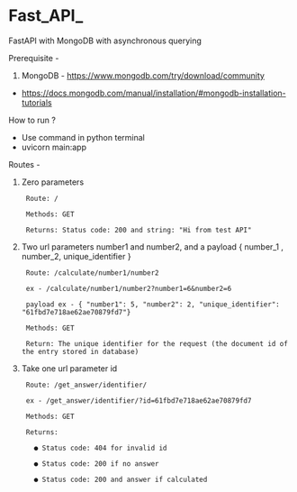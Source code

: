 # Fast_API_
FastAPI with MongoDB with asynchronous querying


Prerequisite -

1. MongoDB - https://www.mongodb.com/try/download/community
- https://docs.mongodb.com/manual/installation/#mongodb-installation-tutorials

How to run ?

- Use command in python terminal
- uvicorn main:app

Routes -
1. Zero parameters

        Route: /

        Methods: GET

        Returns: Status code: 200 and string: "Hi from test API"

2. Two url parameters number1 and number2, and a payload { number_1 , number_2, unique_identifier }

        Route: /calculate/number1/number2

        ex - /calculate/number1/number2?number1=6&number2=6

        payload ex - { "number1": 5, "number2": 2, "unique_identifier": "61fbd7e718ae62ae70879fd7"}

        Methods: GET

        Return: The unique identifier for the request (the document id of the entry stored in database)

3. Take one url parameter id 

        Route: /get_answer/identifier/

        ex - /get_answer/identifier/?id=61fbd7e718ae62ae70879fd7

        Methods: GET

        Returns:

          ● Status code: 404 for invalid id

          ● Status code: 200 if no answer

          ● Status code: 200 and answer if calculated
